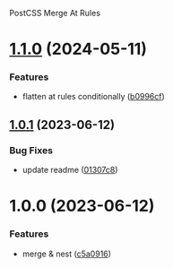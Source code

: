 PostCSS Merge At Rules

# [1.1.0](https://github.com/vis97c/postcss-merge-at-rules/compare/v1.0.1...v1.1.0) (2024-05-11)


### Features

* flatten at rules conditionally ([b0996cf](https://github.com/vis97c/postcss-merge-at-rules/commit/b0996cf4372d8d8b9cf9a00768d67fca4e1b2068))

## [1.0.1](https://github.com/vis97c/postcss-merge-at-rules/compare/v1.0.0...v1.0.1) (2023-06-12)


### Bug Fixes

* update readme ([01307c8](https://github.com/vis97c/postcss-merge-at-rules/commit/01307c8e12e7eb3e5ca2f5f5687e8eefca81d604))

# 1.0.0 (2023-06-12)


### Features

* merge & nest ([c5a0916](https://github.com/vis97c/postcss-merge-at-rules/commit/c5a0916d712680342daf5378aac9a8313da761b9))

